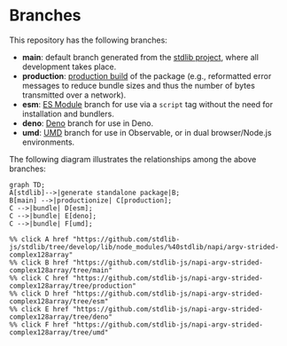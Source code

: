 <!--

@license Apache-2.0

Copyright (c) 2022 The Stdlib Authors.

Licensed under the Apache License, Version 2.0 (the "License");
you may not use this file except in compliance with the License.
You may obtain a copy of the License at

    http://www.apache.org/licenses/LICENSE-2.0

Unless required by applicable law or agreed to in writing, software
distributed under the License is distributed on an "AS IS" BASIS,
WITHOUT WARRANTIES OR CONDITIONS OF ANY KIND, either express or implied.
See the License for the specific language governing permissions and
limitations under the License.

-->

# Branches

This repository has the following branches:

-   **main**: default branch generated from the [stdlib project][stdlib-url], where all development takes place.
-   **production**: [production build][production-url] of the package (e.g., reformatted error messages to reduce bundle sizes and thus the number of bytes transmitted over a network).
-   **esm**: [ES Module][esm-url] branch for use via a `script` tag without the need for installation and bundlers.
-   **deno**: [Deno][deno-url] branch for use in Deno.
-   **umd**: [UMD][umd-url] branch for use in Observable, or in dual browser/Node.js environments.

The following diagram illustrates the relationships among the above branches:

```mermaid
graph TD;
A[stdlib]-->|generate standalone package|B;
B[main] -->|productionize| C[production];
C -->|bundle| D[esm];
C -->|bundle| E[deno];
C -->|bundle| F[umd];

%% click A href "https://github.com/stdlib-js/stdlib/tree/develop/lib/node_modules/%40stdlib/napi/argv-strided-complex128array"
%% click B href "https://github.com/stdlib-js/napi-argv-strided-complex128array/tree/main"
%% click C href "https://github.com/stdlib-js/napi-argv-strided-complex128array/tree/production"
%% click D href "https://github.com/stdlib-js/napi-argv-strided-complex128array/tree/esm"
%% click E href "https://github.com/stdlib-js/napi-argv-strided-complex128array/tree/deno"
%% click F href "https://github.com/stdlib-js/napi-argv-strided-complex128array/tree/umd"
```

[stdlib-url]: https://github.com/stdlib-js/stdlib/tree/develop/lib/node_modules/%40stdlib/napi/argv-strided-complex128array
[production-url]: https://github.com/stdlib-js/napi-argv-strided-complex128array/tree/production
[deno-url]: https://github.com/stdlib-js/napi-argv-strided-complex128array/tree/deno
[umd-url]: https://github.com/stdlib-js/napi-argv-strided-complex128array/tree/umd
[esm-url]: https://github.com/stdlib-js/napi-argv-strided-complex128array/tree/esm